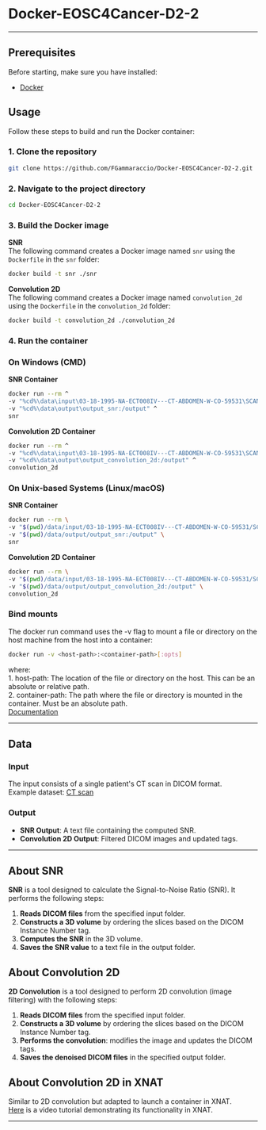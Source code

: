 # Docker-EOSC4Cancer-D2-2

---

## Prerequisites
Before starting, make sure you have installed:  
- [Docker](https://www.docker.com/)  

## Usage
Follow these steps to build and run the Docker container:

### 1. **Clone the repository**
   ```sh
   git clone https://github.com/FGammaraccio/Docker-EOSC4Cancer-D2-2.git
   ```

### 2. **Navigate to the project directory**
   ```sh
   cd Docker-EOSC4Cancer-D2-2
   ```

### 3. **Build the Docker image**
   **SNR**  
   The following command creates a Docker image named `snr` using the `Dockerfile` in the `snr` folder:
   ```sh
   docker build -t snr ./snr
   ```
   **Convolution 2D**    
   The following command creates a Docker image named `convolution_2d` using the `Dockerfile` in the `convolution_2d` folder:
   ```sh
   docker build -t convolution_2d ./convolution_2d
   ```

### 4. **Run the container**
### On Windows (CMD)
   **SNR Container**  
   ```sh
   docker run --rm ^
   -v "%cd%\data\input\03-18-1995-NA-ECT008IV---CT-ABDOMEN-W-CO-59531\SCANS\2\DICOM:/input" ^
   -v "%cd%\data\output\output_snr:/output" ^
   snr
   ```
   **Convolution 2D Container**  
   ```sh
   docker run --rm ^
   -v "%cd%\data\input\03-18-1995-NA-ECT008IV---CT-ABDOMEN-W-CO-59531\SCANS\2\DICOM:/input" ^
   -v "%cd%\data\output\output_convolution_2d:/output" ^
   convolution_2d
   ```
### On Unix-based Systems (Linux/macOS)
   **SNR Container**  
   ```sh
   docker run --rm \
   -v "$(pwd)/data/input/03-18-1995-NA-ECT008IV---CT-ABDOMEN-W-CO-59531/SCANS/2/DICOM:/input" \
   -v "$(pwd)/data/output/output_snr:/output" \
   snr
   ```
   **Convolution 2D Container**  
   ```sh
   docker run --rm \
   -v "$(pwd)/data/input/03-18-1995-NA-ECT008IV---CT-ABDOMEN-W-CO-59531/SCANS/2/DICOM:/input" \
   -v "$(pwd)/data/output/output_convolution_2d:/output" \
   convolution_2d
   ```
### Bind mounts  
   The docker run command uses the -v flag to mount a file or directory on the host machine from the host into a container:
   ```sh
   docker run -v <host-path>:<container-path>[:opts]
   ```
   where:  
        1. host-path: The location of the file or directory on the host. This can be an absolute or relative path.  
        2. container-path: The path where the file or directory is mounted in the container. Must be an absolute path.  
   [Documentation](https://docs.docker.com/engine/storage/bind-mounts/)


---

## Data

### Input
The input consists of a single patient's CT scan in DICOM format.  
Example dataset: [CT scan](https://xnat.health-ri.nl/app/action/DisplayItemAction/search_element/xnat%3ActSessionData/search_field/xnat%3ActSessionData.ID/search_value/BMIAXNAT_E87500/popup/false/project/eosc4cancer_tcga_coad)

### Output
- **SNR Output**: A text file containing the computed SNR.
- **Convolution 2D Output**: Filtered DICOM images and updated tags.

---

## About SNR 
**SNR** is a tool designed to calculate the Signal-to-Noise Ratio (SNR). It performs the following steps:

1. **Reads DICOM files** from the specified input folder.
2. **Constructs a 3D volume** by ordering the slices based on the DICOM Instance Number tag.
3. **Computes the SNR** in the 3D volume.
4. **Saves the SNR value** to a text file in the output folder.

## About Convolution 2D
**2D Convolution** is a tool designed to perform 2D convolution (image filtering) with the following steps:

1. **Reads DICOM files** from the specified input folder.
2. **Constructs a 3D volume** by ordering the slices based on the DICOM Instance Number tag.
3. **Performs the convolution**: modifies the image and updates the DICOM tags.
4. **Saves the denoised DICOM files** in the specified output folder.

## About Convolution 2D in XNAT
Similar to 2D convolution but adapted to launch a container in XNAT.  
[Here](https://drive.google.com/drive/folders/1-TaOmXurFRz_Z5HH44pAyF7tUXEltCDP?usp=drive_link) is a video tutorial demonstrating its functionality in XNAT.

---



